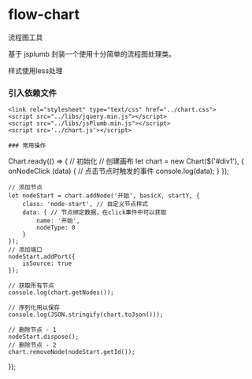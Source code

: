 # flow-chart
流程图工具

基于 jsplumb 封装一个使用十分简单的流程图处理类。

样式使用less处理

### 引入依赖文件
```
<link rel="stylesheet" type="text/css" href="../chart.css">
<script src="../libs/jquery.min.js"></script>
<script src="../libs/jsPlumb.min.js"></script>
<script src='../chart.js'></script>

### 常用操作
```
Chart.ready(() => { // 初始化
    // 创建画布
    let chart = new Chart($('#div1'), {
        onNodeClick (data) { // 点击节点时触发的事件
            console.log(data);
        }
    });

    // 添加节点
    let nodeStart = chart.addNode('开始', basicX, startY, {
        class: 'node-start', // 自定义节点样式
        data: { // 节点绑定数据，在click事件中可以获取
            name: '开始',
            nodeType: 0
        }
    });
    // 添加端口
    nodeStart.addPort({
        isSource: true
    });

    // 获取所有节点
    console.log(chart.getNodes());

    // 序列化用以保存
    console.log(JSON.stringify(chart.toJson()));

    // 删除节点 - 1
    nodeStart.dispose();
    // 删除节点 - 2
    chart.removeNode(nodeStart.getId());
});
```
